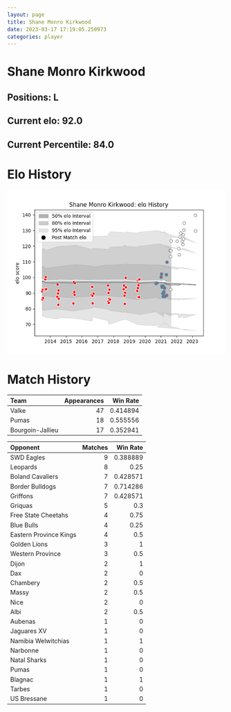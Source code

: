 ```yaml
---  
layout: page  
title: Shane Monro Kirkwood  
date: 2023-03-17 17:19:05.250973  
categories: player  
---
```

# Shane Monro Kirkwood

## Positions: L

## Current elo: 92.0

## Current Percentile: 84.0

# Elo History


![elo history](history_ShaneMonroKirkwood.png)
# Match History


| Team             |   Appearances |   Win Rate |
|:-----------------|--------------:|-----------:|
| Valke            |            47 |   0.414894 |
| Pumas            |            18 |   0.555556 |
| Bourgoin-Jallieu |            17 |   0.352941 |

| Opponent               |   Matches |   Win Rate |
|:-----------------------|----------:|-----------:|
| SWD Eagles             |         9 |   0.388889 |
| Leopards               |         8 |   0.25     |
| Boland Cavaliers       |         7 |   0.428571 |
| Border Bulldogs        |         7 |   0.714286 |
| Griffons               |         7 |   0.428571 |
| Griquas                |         5 |   0.3      |
| Free State Cheetahs    |         4 |   0.75     |
| Blue Bulls             |         4 |   0.25     |
| Eastern Province Kings |         4 |   0.5      |
| Golden Lions           |         3 |   1        |
| Western Province       |         3 |   0.5      |
| Dijon                  |         2 |   1        |
| Dax                    |         2 |   0        |
| Chambery               |         2 |   0.5      |
| Massy                  |         2 |   0.5      |
| Nice                   |         2 |   0        |
| Albi                   |         2 |   0.5      |
| Aubenas                |         1 |   0        |
| Jaguares XV            |         1 |   0        |
| Namibia Welwitchias    |         1 |   1        |
| Narbonne               |         1 |   0        |
| Natal Sharks           |         1 |   0        |
| Pumas                  |         1 |   0        |
| Blagnac                |         1 |   1        |
| Tarbes                 |         1 |   0        |
| US Bressane            |         1 |   0        |